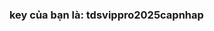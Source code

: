 <!DOCTYPE html>
<html lang="vi">
  <head>
    <meta charset="UTF-8" />
    <meta name="viewport" content="width=device-width, initial-scale=1.0" />
    <title>key</title>
  </head>
  <body>
    <h3>key của bạn là: tdsvippro2025capnhap</h3>
  </body>
</html>

